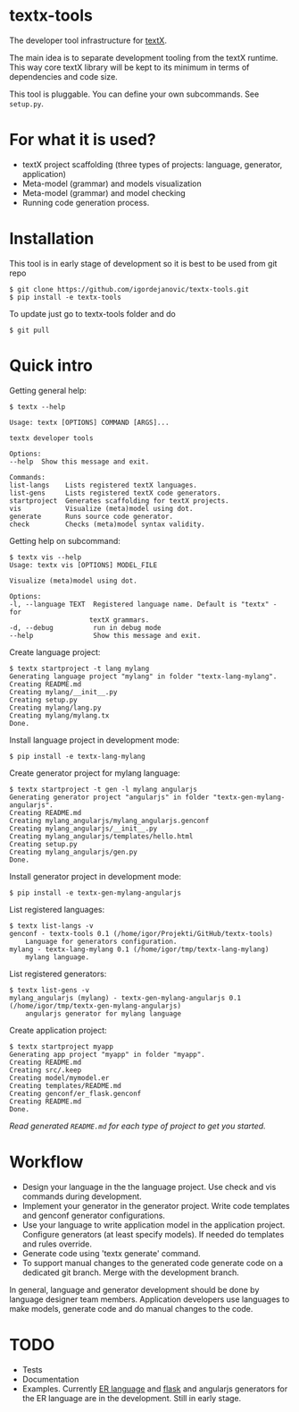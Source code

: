 # textx-tools

The developer tool infrastructure for [textX](https://github.com/igordejanovic/textX).

The main idea is to separate development tooling from the textX runtime.  This
way core textX library will be kept to its minimum in terms of dependencies
and code size.

This tool is pluggable. You can define your own subcommands. See `setup.py`.

# For what it is used?

 - textX project scaffolding (three types of projects: language, generator, application)
 - Meta-model (grammar) and models visualization
 - Meta-model (grammar) and model checking
 - Running code generation process.

# Installation

This tool is in early stage of development so it is best to be used from git
repo

    $ git clone https://github.com/igordejanovic/textx-tools.git
    $ pip install -e textx-tools

To update just go to textx-tools folder and do

    $ git pull

# Quick intro

Getting general help:

    $ textx --help

    Usage: textx [OPTIONS] COMMAND [ARGS]...

    textx developer tools

    Options:
    --help  Show this message and exit.

    Commands:
    list-langs    Lists registered textX languages.
    list-gens     Lists registered textX code generators.
    startproject  Generates scaffolding for textX projects.
    vis           Visualize (meta)model using dot.
    generate      Runs source code generator.
    check         Checks (meta)model syntax validity.

Getting help on subcommand:

    $ textx vis --help
    Usage: textx vis [OPTIONS] MODEL_FILE

    Visualize (meta)model using dot.

    Options:
    -l, --language TEXT  Registered language name. Default is "textx" - for
                        textX grammars.
    -d, --debug          run in debug mode
    --help               Show this message and exit.

Create language project:

    $ textx startproject -t lang mylang
    Generating language project "mylang" in folder "textx-lang-mylang".
    Creating README.md
    Creating mylang/__init__.py
    Creating setup.py
    Creating mylang/lang.py
    Creating mylang/mylang.tx
    Done.

Install language project in development mode:

    $ pip install -e textx-lang-mylang

Create generator project for mylang language:

    $ textx startproject -t gen -l mylang angularjs
    Generating generator project "angularjs" in folder "textx-gen-mylang-angularjs".
    Creating README.md
    Creating mylang_angularjs/mylang_angularjs.genconf
    Creating mylang_angularjs/__init__.py
    Creating mylang_angularjs/templates/hello.html
    Creating setup.py
    Creating mylang_angularjs/gen.py
    Done.

Install generator project in development mode:

    $ pip install -e textx-gen-mylang-angularjs

List registered languages:

    $ textx list-langs -v
    genconf - textx-tools 0.1 (/home/igor/Projekti/GitHub/textx-tools)
        Language for generators configuration.
    mylang - textx-lang-mylang 0.1 (/home/igor/tmp/textx-lang-mylang)
        mylang language.

List registered generators:

    $ textx list-gens -v
    mylang_angularjs (mylang) - textx-gen-mylang-angularjs 0.1 (/home/igor/tmp/textx-gen-mylang-angularjs)
        angularjs generator for mylang language

Create application project:

    $ textx startproject myapp
    Generating app project "myapp" in folder "myapp".
    Creating README.md
    Creating src/.keep
    Creating model/mymodel.er
    Creating templates/README.md
    Creating genconf/er_flask.genconf
    Creating README.md
    Done.

*Read generated `README.md` for each type of project to get you started.*

# Workflow

- Design your language in the the language project. Use check and vis commands
  during development.
- Implement your generator in the generator project. Write code templates and
  genconf generator configurations.
- Use your language to write application model in the application project.
  Configure generators (at least specify models). If needed do templates and
  rules override.
- Generate code using 'textx generate' command.
- To support manual changes to the generated code generate code on a dedicated
  git branch. Merge with the development branch.

In general, language and generator development should be done by language
designer team members. Application developers use languages to make models,
generate code and do manual changes to the code.


# TODO

- Tests
- Documentation
- Examples. Currently [ER
  language](https://github.com/igordejanovic/textx-lang-er) and
  [flask](https://github.com/igordejanovic/textx-gen-er-flask) and angularjs
  generators for the ER language are in the development. Still in early stage.

